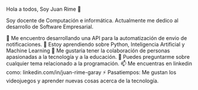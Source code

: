 Hola a todos, Soy Juan Rime 👋

Soy docente de Computación e informática.
Actualmente me dedico al desarrollo de Software Empresarial.

🔭 Me encuentro desarrollando una API para la automatización de envio de notificaciones.
🌱 Estoy aprendiendo sobre Python, Inteligencia Artificial y Machine Learning
👯 Me gustaria tener la colaboración de personas apasionadas a la tecnología y a la educación.
💬 Puedes preguntarme sobre cualquier tema relacionado a la programación.
📫 Me encuentras en linkedin como: linkedin.com/in/juan-rime-garay
⚡ Pasatiempos: Me gustan los videojuegos y aprender nuevas cosas acerca de la tecnología. 

